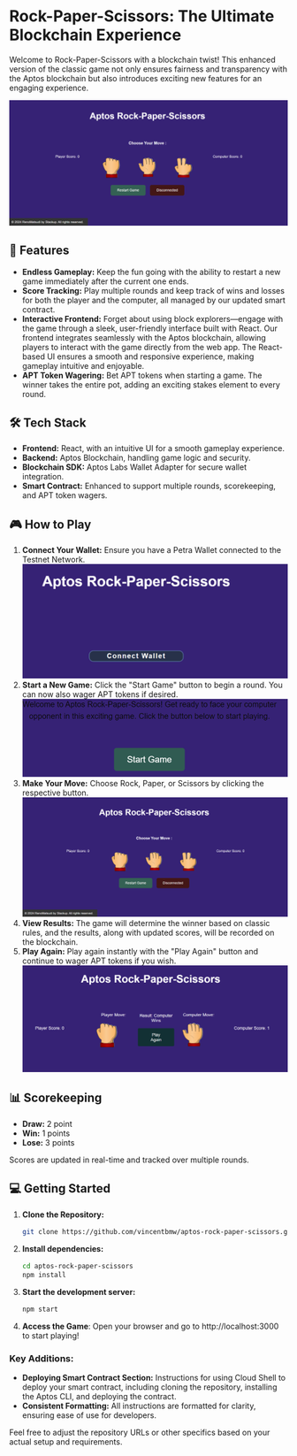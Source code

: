 # Rock-Paper-Scissors: The Ultimate Blockchain Experience

Welcome to Rock-Paper-Scissors with a blockchain twist! This enhanced version of the classic game not only ensures fairness and transparency with the Aptos blockchain but also introduces exciting new features for an engaging experience.

![Game Preview](https://github.com/retno2777/aptos-rock-paper-scissors/blob/main/src/readMeImage/Home.png)


## 🚀 Features

- **Endless Gameplay:** Keep the fun going with the ability to restart a new game immediately after the current one ends.
- **Score Tracking:** Play multiple rounds and keep track of wins and losses for both the player and the computer, all managed by our updated smart contract.
- **Interactive Frontend:** Forget about using block explorers—engage with the game through a sleek, user-friendly interface built with React. Our frontend integrates seamlessly with the Aptos blockchain, allowing players to interact with the game directly from the web app. The React-based UI ensures a smooth and responsive experience, making gameplay intuitive and enjoyable.
- **APT Token Wagering:** Bet APT tokens when starting a game. The winner takes the entire pot, adding an exciting stakes element to every round.

## 🛠 Tech Stack

- **Frontend:** React, with an intuitive UI for a smooth gameplay experience.
- **Backend:** Aptos Blockchain, handling game logic and security.
- **Blockchain SDK:** Aptos Labs Wallet Adapter for secure wallet integration.
- **Smart Contract:** Enhanced to support multiple rounds, scorekeeping, and APT token wagers.

## 🎮 How to Play

1. **Connect Your Wallet:** Ensure you have a Petra Wallet connected to the Testnet Network.
   ![Connect Wallet](https://github.com/retno2777/aptos-rock-paper-scissors/blob/main/src/readMeImage/Connect.png)
2. **Start a New Game:** Click the "Start Game" button to begin a round. You can now also wager APT tokens if desired.
   ![Start Game](https://github.com/retno2777/aptos-rock-paper-scissors/blob/main/src/readMeImage/Start.png)
3. **Make Your Move:** Choose Rock, Paper, or Scissors by clicking the respective button.
   ![Choose Move](https://github.com/retno2777/aptos-rock-paper-scissors/blob/main/src/readMeImage/Home.png)
4. **View Results:** The game will determine the winner based on classic rules, and the results, along with updated scores, will be recorded on the blockchain.
5. **Play Again:** Play again instantly with the "Play Again" button and continue to wager APT tokens if you wish.
   ![Final Screen](https://github.com/retno2777/aptos-rock-paper-scissors/blob/main/src/readMeImage/Result.png)

## 📊 Scorekeeping

- **Draw:** 2 point
- **Win:** 1 points
- **Lose:** 3 points

Scores are updated in real-time and tracked over multiple rounds.

## 💻 Getting Started

1. **Clone the Repository:**
   ```bash
   git clone https://github.com/vincentbmw/aptos-rock-paper-scissors.git

2. **Install dependencies:**
   ```bash
   cd aptos-rock-paper-scissors 
   npm install
   ```

3. **Start the development server:**
   ```bash
   npm start
   ```

4. **Access the Game**: Open your browser and go to http://localhost:3000 to start playing!


### Key Additions:

- **Deploying Smart Contract Section:** Instructions for using Cloud Shell to deploy your smart contract, including cloning the repository, installing the Aptos CLI, and deploying the contract.
- **Consistent Formatting:** All instructions are formatted for clarity, ensuring ease of use for developers. 

Feel free to adjust the repository URLs or other specifics based on your actual setup and requirements.
